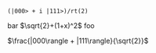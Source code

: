 `(|000> + i |111>)/rt(2)`

bar  $\sqrt{2}+(1+x)^2$ foo

$\frac{|000\rangle + |111\rangle}{\sqrt{2}}$
